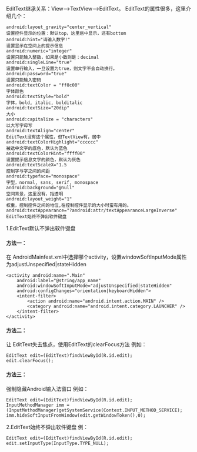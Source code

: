 EditText继承关系：View-->TextView-->EditText。
EditText的属性很多，这里介绍几个：
```  
android:layout_gravity="center_vertical"
设置控件显示的位置：默认top，这里居中显示，还有bottom
android:hint="请输入数字!"
设置显示在空间上的提示信息
android:numeric="integer"
设置只能输入整数，如果是小数则是：decimal
android:singleLine="true"
设置单行输入，一旦设置为true，则文字不会自动换行。
android:password="true"
设置只能输入密码
android:textColor = "ff8c00"
字体颜色
android:textStyle="bold"
字体，bold, italic, bolditalic
android:textSize="20dip"
大小
android:capitalize = "characters"
以大写字母写
android:textAlign="center"
EditText没有这个属性，但TextView有，居中
android:textColorHighlight="cccccc"
被选中文字的底色，默认为蓝色
android:textColorHint="ffff00"
设置提示信息文字的颜色，默认为灰色
android:textScaleX="1.5
控制字与字之间的间距
android:typeface="monospace"
字型，normal, sans, serif, monospace
android:background="@null"
空间背景，这里没有，指透明
android:layout_weight="1"
权重，控制控件之间的地位,在控制控件显示的大小时蛮有用的。
android:textAppearance="?android:attr/textAppearanceLargeInverse"
EditText始终不弹出软件键盘
```
1.EditText默认不弹出软件键盘
#### 方法一：
在 AndroidMainfest.xml中选择哪个activity，设置windowSoftInputMode属性为adjustUnspecified|stateHidden
```  
<activity android:name=".Main"
	android:label="@string/app_name"
	android:windowSoftInputMode="adjustUnspecified|stateHidden"
	android:configChanges="orientation|keyboardHidden">
	<intent-filter>
		<action android:name="android.intent.action.MAIN" />
		<category android:name="android.intent.category.LAUNCHER" />
	</intent-filter>
</activity>
```
#### 方法二：
让 EditText失去焦点，使用EditText的clearFocus方法
例如：
```  
EditText edit=(EditText)findViewById(R.id.edit);
edit.clearFocus();
```
#### 方法三：
强制隐藏Android输入法窗口
例如：
```  
EditText edit=(EditText)findViewById(R.id.edit);
InputMethodManager imm = (InputMethodManager)getSystemService(Context.INPUT_METHOD_SERVICE);
imm.hideSoftInputFromWindow(edit.getWindowToken(),0);
```
2.EditText始终不弹出软件键盘
例：
```  
EditText edit=(EditText)findViewById(R.id.edit);
edit.setInputType(InputType.TYPE_NULL);
```